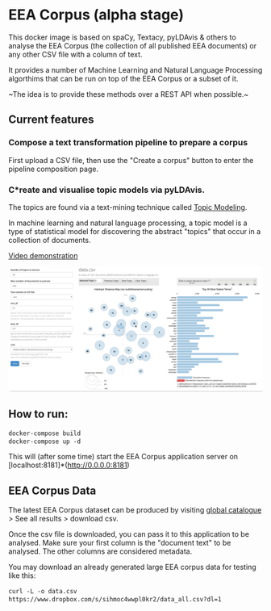 # EEA Corpus (alpha stage)

This docker image is based on spaCy, Textacy, pyLDAvis & others to analyse the
EEA Corpus (the collection of all published EEA documents) or any other CSV
file with a column of text.

It provides a number of Machine Learning and Natural Language Processing
algorthims that can be run on top of the EEA Corpus or a subset of it.

~The idea is to provide these methods over a REST API when possible.~

## Current features

### Compose a text transformation pipeline to prepare a corpus

First upload a CSV file, then use the "Create a corpus" button to enter
the pipeline composition page.

### C*reate and visualise topic models via pyLDAvis.

The topics are found via a text-mining technique called
[Topic Modeling](https://en.wikipedia.org/wiki/Topic_model).

In machine learning and natural language processing, a topic model is a
type of statistical model for discovering the abstract "topics" that occur in a
collection of documents.

[Video demonstration](https://www.youtube.com/watch?v=IksL96ls4o0&t=255s)

![LDA visualisation example](ldavis.png?raw=true "LDA visualisation example")

## How to run:

```
docker-compose build
docker-compose up -d
```

This will (after some time) start the EEA Corpus application server on
[localhost:8181]*(http://0.0.0.0:8181)

## EEA Corpus Data

The latest EEA Corpus dataset can be produced by visiting [global
catalogue](http://search.apps.eea.europa.eu/)  > See all results > download
csv.

Once the csv file is downloaded, you can pass it to this application to be
analysed. Make sure your first column is the "document text" to be analysed.
The other columns are considered metadata.

You may download an already generated large EEA corpus data for testing like
this:

```
curl -L -o data.csv https://www.dropbox.com/s/sihmoc4wwpl0kr2/data_all.csv?dl=1
```
